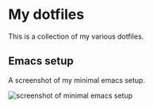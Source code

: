 # My dotfiles

This is a collection of my various dotfiles.

## Emacs setup

A screenshot of my minimal emacs setup.

![screenshot of minimal emacs setup](http://github.com/rohit/dotfiles/tree/master/pretty_images/emacs_screenshot.png)
